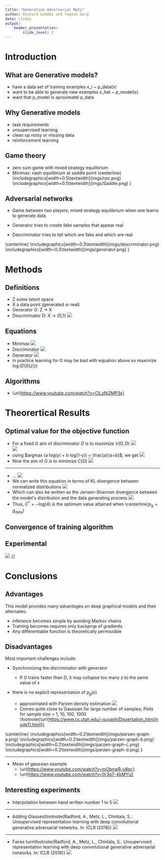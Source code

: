 ```yaml
---
title: "Generative Adversarial Nets"
author: Richard Godden and Yogesh Garg
date: \today
output:
    beamer_presentation:
        slide_level: 2
---
```


<!--
# Links
 * Tutorial : http://pages.stat.wisc.edu/~yandell/statgen/ucla/Help/Producing%20slide%20shows%20with%20Pandoc.html
 * beamer full documentation: http://ctan.math.utah.edu/ctan/tex-archive/macros/latex/contrib/beamer/doc/beameruserguide.pdf
    - Full documentation is not required since we want pandoc to do most of the heavy lifting
    - Yet, it may be required to go through sections:
    - 13: Graphics
    - 14: Animations
    - 15: Themese, let's stick with warsaw, but read if interested

        create pdf with pandoc -t beamer gan-presentation.md -V theme:Warsaw -o gan-presentation.pdf
# Samples
 * image:
        ![](imgs/gan-eqn3.png)
 * scaled image:
        \centerline{\includegraphics[width=0.75\textwidth]{imgs/gan-eqn3.png}}

-->

# Introduction

## What are Generative models?
 * have a data set of training examples x_i ~ p_data(x)
 * want to be able to generate new examples x_hat ~ p_model(x)
 * want that p_model is aproximatel p_data

## Why Generative models
 * task requirements
 * unsupervised learning
 * clean up noisy or missing data
 * reinforcement learning

## Game theory
 * zero sum game with mixed strategy equilibrium
 * Minimax: nash equilibrium at saddle point
\centerline{
\includegraphics[width=0.5\textwidth]{imgs/rpc.png}
\includegraphics[width=0.5\textwidth]{imgs/Saddle.png}
}

## Adversarial networks
 * Game between two players, mixed strategy equilibrium when one learns to generate data

 * Generator tries to create fake samples that appear real

 * Descriminator tries to tell which are fake and which are real

\centerline{
\includegraphics[width=0.3\textwidth]{imgs/descriminator.png}
\includegraphics[width=0.3\textwidth]{imgs/generator.png}
}


# Methods
## Definitions
 * Z some latent space
 * X a data point (generated or real)
 * Generator G: Z -> X
 * Descriminator D: X -> {0,1}
![](imgs/gan_flow.png)

## Equations
* Minimax
![](imgs/loss.png)
* Discriminator
![](imgs/loss-D.png)
* Generator
![](imgs/loss-G.png)
* in practice learning for G may be bad with equation above so maximize $\log(D(G(z)))$

## Algorithms
* \url{https://www.youtube.com/watch?v=CILzNj2MP3s}


# Theorertical Results

##  Optimal value for the objective function
* For a fixed $G$ aim of discriminator $D$ is to maximize $V(G,D)$
![](imgs/gan-eqn1.png)
\
![](imgs/gan-eqn3.png)
* using $argmax (a log(y) + b log(1-y)) = \frac{a}{a+b}$, we get
![](imgs/gan-eqn2.png)
* Now the aim of $G$ is to minimize $C(G)$
![](imgs/gan-eqn4.png)

----

* ...
![](imgs/gan-eqn4.png)
* We can write this equation in terms of KL divergence between normalized distributions
![](imgs/gan-eqn5.png)
* Which can also be written as the Jensen-Shannon divergence between the
model's distribution and the data generating process
![](imgs/gan-eqn6.png)
* Thus, $C^{*} = -\text{log}(4)$ is the optimum value attained when
\centerline{$p_g = g_{\text{data}}$}


## Convergence of training algorithm

## Experimental
![](imgs/gan-tbl1.png)
{}

# Conclusions

## Advantages

This model provides many advantages on deep graphical models and their alternates:

* inference becomes simple by avoiding Markov chains
* Training becomes requires only backprop of gradients
* Any differentiable function is theoretically permissible

## Disadvantages

Most important challenges include:

* Synchronizing the discriminator with generator
    - If $G$ trains faster than $D$, it may collapse too many $z$ to the same value of $x$

* there is no explicit representation of $p_g(x)$
    - approximated with Parzen density estimation
    ![](imgs/parzen-equation.png)
    - Comes quite close to Gaussian for large number of samples;
    Plots for sample size = 1, 10, 100, 1000
    \footnote{\url{https://www.cs.utah.edu/~suyash/Dissertation_html/node11.html}}

\centerline{
\includegraphics[width=0.2\textwidth]{imgs/parzen-graph-a.png}
\includegraphics[width=0.2\textwidth]{imgs/parzen-graph-b.png}
\includegraphics[width=0.2\textwidth]{imgs/parzen-graph-c.png}
\includegraphics[width=0.2\textwidth]{imgs/parzen-graph-d.png}
}

----

* Mean of gaussian example
    - \url{https://www.youtube.com/watch?v=mObnwR-u8pc}
    - \url{https://www.youtube.com/watch?v=0r3g7-4bMYU}

## Interesting experiments
* Interpolation between hand written number 1 to 5
![](imgs/gan-interpolation.png)

----

* Adding Glasses\footnote{Radford, A., Metz, L., Chintala, S.: Unsupervised representation learning with deep convolutional generative adversarial networks. In: ICLR (2016)}
![](imgs/dcgan-fig-7-short.png)

----

* Faces turn\footnote{Radford, A., Metz, L., Chintala, S.: Unsupervised representation learning with deep convolutional generative adversarial networks. In: ICLR (2016)}
![](imgs/dcgan-fig-8.jpeg)
